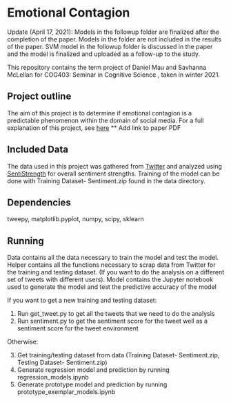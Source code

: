# Emotional Contagion
Update (April 17, 2021): Models in the followup folder are finalized after the completion of the paper.  Models in the folder are not included in the results of the paper.  SVM model in the followup folder is discussed in the paper and the model is finalized and uploaded as a follow-up to the study.

This repository contains the term project of Daniel Mau and Savhanna McLellan for COG403: Seminar in Cognitive Science , taken in winter 2021.


## Project outline
The aim of this project is to determine if emotional contagion is a predictable phenomenon within the domain of social media. 
For a full explanation of this project, see [here]() ** Add link to paper PDF

## Included Data
The data used in this project was gathered from [Twitter](https://developer.twitter.com/en/docs/twitter-api) and analyzed using [SentiStrength](http://sentistrength.wlv.ac.uk/) for overall sentiment strengths.  Training of the model can be done with Training Dataset- Sentiment.zip found in the data directory.

## Dependencies

tweepy, 
matplotlib.pyplot, 
numpy, 
scipy, 
sklearn

## Running

Data contains all the data necessary to train the model and test the model.
Helper contains all the functions necessary to scrap data from Twitter for the training and testing dataset.  (If you want to do the analysis on a different set of tweets with different users).
Model contains the Jupyter notebook used to generate the model and test the predictive accuracy of the model

If you want to get a new training and testing dataset:
1. Run get_tweet.py to get all the tweets that we need to do the analysis
2. Run sentiment.py to get the sentiment score for the tweet well as a sentiment score for the tweet environment 

Otherwise:

3. Get training/testing dataset from data (Training Dataset- Sentiment.zip, Testing Dataset- Sentiment.zip)
4. Generate regression model and prediction by running regression_models.ipynb
5. Generate prototype model and prediction by running prototype_exemplar_models.ipynb
